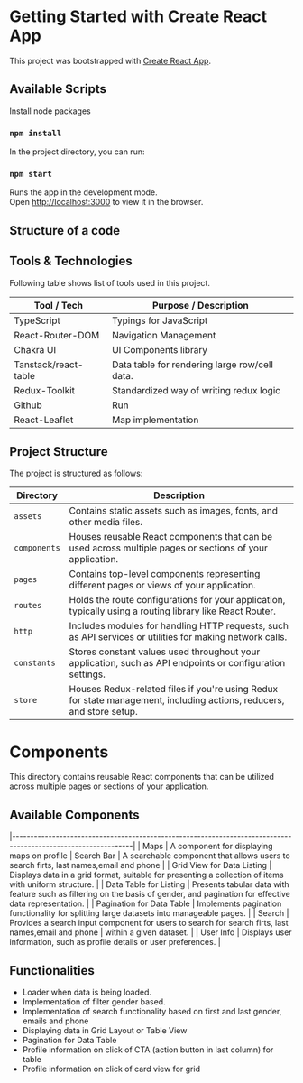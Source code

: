 # Getting Started with Create React App

This project was bootstrapped with [Create React App](https://github.com/facebook/create-react-app).

## Available Scripts
Install node packages
### `npm install`

In the project directory, you can run:

### `npm start`

Runs the app in the development mode.\
Open [http://localhost:3000](http://localhost:3000) to view it in the browser.


## Structure of a code


## Tools & Technologies

Following table shows list of tools used in this project.

| Tool / Tech       | Purpose / Description                             |
|-------------------|---------------------------------------------------|
| TypeScript        | Typings for JavaScript                            |    
| React-Router-DOM  | Navigation Management                             |   
| Chakra UI         | UI Components library                             |
| Tanstack/react-table   | Data table for rendering large row/cell data.|
| Redux-Toolkit     | Standardized way of writing redux logic           |
| Github            | Run                                               |  
| React-Leaflet     | Map implementation                                |  


## Project Structure

The project is structured as follows:

| Directory   | Description                                                                                                     |
|-------------|-----------------------------------------------------------------------------------------------------------------|
| `assets`    | Contains static assets such as images, fonts, and other media files.                                           |
| `components`| Houses reusable React components that can be used across multiple pages or sections of your application.         |
| `pages`     | Contains top-level components representing different pages or views of your application.                        |
| `routes`    | Holds the route configurations for your application, typically using a routing library like React Router.       |
| `http`      | Includes modules for handling HTTP requests, such as API services or utilities for making network calls.        |
| `constants` | Stores constant values used throughout your application, such as API endpoints or configuration settings.       |
| `store`     | Houses Redux-related files if you're using Redux for state management, including actions, reducers, and store setup. |


# Components

This directory contains reusable React components that can be utilized across multiple pages or sections of your application.

## Available Components

|---------------------------------------------------------------------------------------------------------------|
| Maps                        | A component for displaying maps on profile
| Search Bar                  | A searchable  component that allows users to search firts, last names,email and phone                           |
| Grid View for Data Listing  | Displays data in a grid format, suitable for presenting a collection of items with uniform structure.         |
| Data Table for Listing      | Presents tabular data with feature  such as filtering on the basis of gender, and pagination for effective data representation. |
| Pagination for Data Table   | Implements pagination functionality for splitting large datasets into manageable pages.                       |
| Search                      | Provides a search input component for users to search for search firts, last names,email and phone                           | within a given dataset.               |
| User Info                   | Displays user information, such as profile details or user preferences.                                        |

## Functionalities
- Loader when data is being loaded. 
- Implementation of filter gender based. 
- Implementation of search functionality based on first and last gender, emails and phone
- Displaying data in Grid Layout or Table View
- Pagination for Data Table
- Profile information on click of CTA (action button in last column) for table
- Profile information on click of card view for grid
